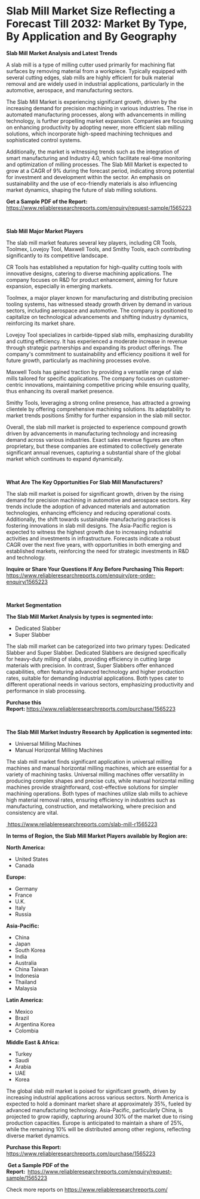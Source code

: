 <p><h1>Slab Mill Market Size Reflecting a Forecast Till 2032: Market By Type, By Application and By Geography</h1></p><p><strong>Slab Mill Market Analysis and Latest Trends</strong></p>
<p><p>A slab mill is a type of milling cutter used primarily for machining flat surfaces by removing material from a workpiece. Typically equipped with several cutting edges, slab mills are highly efficient for bulk material removal and are widely used in industrial applications, particularly in the automotive, aerospace, and manufacturing sectors.</p><p>The Slab Mill Market is experiencing significant growth, driven by the increasing demand for precision machining in various industries. The rise in automated manufacturing processes, along with advancements in milling technology, is further propelling market expansion. Companies are focusing on enhancing productivity by adopting newer, more efficient slab milling solutions, which incorporate high-speed machining techniques and sophisticated control systems.</p><p>Additionally, the market is witnessing trends such as the integration of smart manufacturing and Industry 4.0, which facilitate real-time monitoring and optimization of milling processes. The Slab Mill Market is expected to grow at a CAGR of 9% during the forecast period, indicating strong potential for investment and development within the sector. An emphasis on sustainability and the use of eco-friendly materials is also influencing market dynamics, shaping the future of slab milling solutions.</p></p>
<p><strong>Get a Sample PDF of the Report:&nbsp;</strong> <a href="https://www.reliableresearchreports.com/enquiry/request-sample/1565223?utm_campaign=2201&utm_medium=2&utm_source=Github&utm_content=ia&utm_term=16022025&utm_id=slab-mill">https://www.reliableresearchreports.com/enquiry/request-sample/1565223</a></p>
<p>&nbsp;</p>
<p><strong>Slab Mill Major Market Players</strong></p>
<p><p>The slab mill market features several key players, including CR Tools, Toolmex, Lovejoy Tool, Maxwell Tools, and Smithy Tools, each contributing significantly to its competitive landscape. </p><p>CR Tools has established a reputation for high-quality cutting tools with innovative designs, catering to diverse machining applications. The company focuses on R&D for product enhancement, aiming for future expansion, especially in emerging markets. </p><p>Toolmex, a major player known for manufacturing and distributing precision tooling systems, has witnessed steady growth driven by demand in various sectors, including aerospace and automotive. The company is positioned to capitalize on technological advancements and shifting industry dynamics, reinforcing its market share.</p><p>Lovejoy Tool specializes in carbide-tipped slab mills, emphasizing durability and cutting efficiency. It has experienced a moderate increase in revenue through strategic partnerships and expanding its product offerings. The company's commitment to sustainability and efficiency positions it well for future growth, particularly as machining processes evolve.</p><p>Maxwell Tools has gained traction by providing a versatile range of slab mills tailored for specific applications. The company focuses on customer-centric innovations, maintaining competitive pricing while ensuring quality, thus enhancing its overall market presence.</p><p>Smithy Tools, leveraging a strong online presence, has attracted a growing clientele by offering comprehensive machining solutions. Its adaptability to market trends positions Smithy for further expansion in the slab mill sector.</p><p>Overall, the slab mill market is projected to experience compound growth driven by advancements in manufacturing technology and increasing demand across various industries. Exact sales revenue figures are often proprietary, but these companies are estimated to collectively generate significant annual revenues, capturing a substantial share of the global market which continues to expand dynamically.</p></p>
<p>&nbsp;</p>
<p><strong>What Are The Key Opportunities For Slab Mill Manufacturers?</strong></p>
<p><p>The slab mill market is poised for significant growth, driven by the rising demand for precision machining in automotive and aerospace sectors. Key trends include the adoption of advanced materials and automation technologies, enhancing efficiency and reducing operational costs. Additionally, the shift towards sustainable manufacturing practices is fostering innovations in slab mill designs. The Asia-Pacific region is expected to witness the highest growth due to increasing industrial activities and investments in infrastructure. Forecasts indicate a robust CAGR over the next five years, with opportunities in both emerging and established markets, reinforcing the need for strategic investments in R&D and technology.</p></p>
<p><strong>Inquire or Share Your Questions If Any Before Purchasing This Report:</strong> <a href="https://www.reliableresearchreports.com/enquiry/pre-order-enquiry/1565223?utm_campaign=2201&utm_medium=2&utm_source=Github&utm_content=ia&utm_term=16022025&utm_id=slab-mill">https://www.reliableresearchreports.com/enquiry/pre-order-enquiry/1565223</a></p>
<p>&nbsp;</p>
<p><strong>Market Segmentation</strong></p>
<p><strong>The Slab Mill Market Analysis by types is segmented into:</strong></p>
<p><ul><li>Dedicated Slabber</li><li>Super Slabber</li></ul></p>
<p><p>The slab mill market can be categorized into two primary types: Dedicated Slabber and Super Slabber. Dedicated Slabbers are designed specifically for heavy-duty milling of slabs, providing efficiency in cutting large materials with precision. In contrast, Super Slabbers offer enhanced capabilities, often featuring advanced technology and higher production rates, suitable for demanding industrial applications. Both types cater to different operational needs in various sectors, emphasizing productivity and performance in slab processing.</p></p>
<p><strong>Purchase this Report:&nbsp;</strong><a href="https://www.reliableresearchreports.com/purchase/1565223?utm_campaign=2201&utm_medium=2&utm_source=Github&utm_content=ia&utm_term=16022025&utm_id=slab-mill">https://www.reliableresearchreports.com/purchase/1565223</a></p>
<p>&nbsp;</p>
<p><strong>The Slab Mill Market Industry Research by Application is segmented into:</strong></p>
<p><ul><li>Universal Milling Machines</li><li>Manual Horizontal Milling Machines</li></ul></p>
<p><p>The slab mill market finds significant application in universal milling machines and manual horizontal milling machines, which are essential for a variety of machining tasks. Universal milling machines offer versatility in producing complex shapes and precise cuts, while manual horizontal milling machines provide straightforward, cost-effective solutions for simpler machining operations. Both types of machines utilize slab mills to achieve high material removal rates, ensuring efficiency in industries such as manufacturing, construction, and metalworking, where precision and consistency are vital.</p></p>
<p><a href="https://www.reliableresearchreports.com/slab-mill-r1565223?utm_campaign=2201&utm_medium=2&utm_source=Github&utm_content=ia&utm_term=16022025&utm_id=slab-mill">&nbsp;https://www.reliableresearchreports.com/slab-mill-r1565223</a></p>
<p><strong>In terms of Region, the Slab Mill Market Players available by Region are:</strong></p>
<p>
    <p> <strong> North America: </strong>
        <ul>
            <li>United States</li>
            <li>Canada</li>
        </ul>
        </p> 
    <p> <strong> Europe: </strong>
        <ul>
            <li>Germany</li>
            <li>France</li>
            <li>U.K.</li>
            <li>Italy</li>
            <li>Russia</li>
        </ul>
        </p> 
    <p> <strong> Asia-Pacific: </strong>
        <ul>
            <li>China</li>
            <li>Japan</li>
            <li>South Korea</li>
            <li>India</li>
            <li>Australia</li>
            <li>China Taiwan</li>
            <li>Indonesia</li>
            <li>Thailand</li>
            <li>Malaysia</li>
        </ul>
        </p> 
    <p> <strong> Latin America: </strong>
        <ul>
            <li>Mexico</li>
            <li>Brazil</li>
            <li>Argentina Korea</li>
            <li>Colombia</li>
        </ul>
        </p> 
    <p> <strong> Middle East & Africa: </strong>
        <ul>
            <li>Turkey</li>
            <li>Saudi</li>
            <li>Arabia</li>
            <li>UAE</li>
            <li>Korea</li>
        </ul>
    </p>
    </p>
<p><p>The global slab mill market is poised for significant growth, driven by increasing industrial applications across various sectors. North America is expected to hold a dominant market share at approximately 35%, fueled by advanced manufacturing technology. Asia-Pacific, particularly China, is projected to grow rapidly, capturing around 30% of the market due to rising production capacities. Europe is anticipated to maintain a share of 25%, while the remaining 10% will be distributed among other regions, reflecting diverse market dynamics.</p></p>
<p><strong>Purchase this Report: </strong><a href="https://www.reliableresearchreports.com/purchase/1565223?utm_campaign=2201&utm_medium=2&utm_source=Github&utm_content=ia&utm_term=16022025&utm_id=slab-mill">https://www.reliableresearchreports.com/purchase/1565223</a></p>
<p>&nbsp;<strong>Get a Sample PDF of the Report:&nbsp;&nbsp;</strong><a href="https://www.reliableresearchreports.com/enquiry/request-sample/1565223?utm_campaign=2201&utm_medium=2&utm_source=Github&utm_content=ia&utm_term=16022025&utm_id=slab-mill">https://www.reliableresearchreports.com/enquiry/request-sample/1565223</a></p>
<p><strong></strong></p>
<p>Check more reports on <a href="https://www.reliableresearchreports.com/?utm_campaign=2201&utm_medium=2&utm_source=Github&utm_content=ia&utm_term=16022025&utm_id=slab-mill">https://www.reliableresearchreports.com/</a></p>